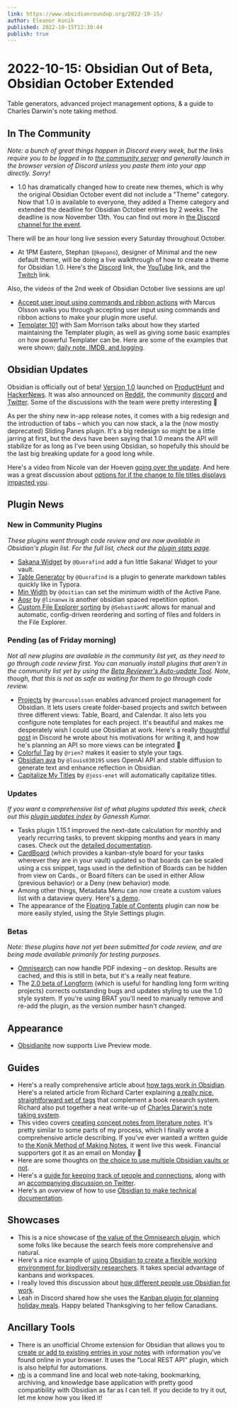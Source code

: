 ```yaml
---
link: https://www.obsidianroundup.org/2022-10-15/
author: Eleanor Konik
published: 2022-10-15T12:30:44
publish: true
---
```


# 2022-10-15: Obsidian Out of Beta, Obsidian October Extended
Table generators, advanced project management options, & a guide to Charles Darwin's note taking method.

## In The Community

_Note: a bunch of great things happen in Discord every week, but the links require you to be logged in to [the community server](https://obsidian.md/community) and generally launch in the browser version of Discord unless you paste them into your app directly. Sorry!_ 

* 1.0 has dramatically changed how to create new themes, which is why the original Obsidian October event did not include a "Theme" category. Now that 1.0 is available to everyone, they added a Theme category and extended the deadline for Obsidian October entries by 2 weeks. The deadline is now November 13th. You can find out more in [the Discord channel for the event](https://discord.com/channels/686053708261228577/1022167089345216522/1030509531568025671).

There will be an hour long live session every Saturday throughout October.

* At 1PM Eastern, Stephan (`@kepano`), designer of Minimal and the new default theme, will be doing a live walkthrough of how to create a theme for Obsidian 1.0. Here's the [Discord](https://discord.gg/6kzvuPE9?event=1030119583392223302) link, the [YouTube](https://www.youtube.com/watch?v=8fbw2VRQAhk) link, and the [Twitch](https://www.twitch.tv/obsdmd) link.

Also, the videos of the 2nd week of Obsidian October live sessions are up!

* [Accept user input using commands and ribbon actions](https://www.youtube.com/watch?v=4B8imQQYM94) with Marcus Olsson walks you through accepting user input using commands and ribbon actions to make your plugin more useful.
* [Templater 101](https://www.youtube.com/watch?v=-PYyO7y0aBs) with Sam Morrison talks about how they started maintaining the Templater plugin, as well as giving some basic examples on how powerful Templater can be. Here are some of the examples that were shown; [daily note, IMDB, and logging](https://shbgm.ca/blog/obsidian/O__O+Templater/O__O+2022+Talk).

## Obsidian Updates

Obsidian is officially out of beta! [Version 1.0](https://forum.obsidian.md/t/obsidian-release-v1-0-0/44873) launched on [ProductHunt](https://www.producthunt.com/posts/obsidian-1-0) and [HackerNews](https://news.ycombinator.com/item?id=33190433). It was also announced on [Reddit](https://www.reddit.com/r/ObsidianMD/comments/y2y2p2/obsidian_release_v100/), the community [discord](https://discord.com/channels/686053708261228577/702717892533157999/1030508945594392637) and [Twitter](https://twitter.com/obsdmd/status/1580548874246443010). Some of the discussions with the team were pretty interesting 👀

As per the shiny new in-app release notes, it comes with a big redesign and the introduction of tabs – which you can now stack, a la the (now mostly deprecated) Sliding Panes plugin. It's a big redesign so might be a little jarring at first, but the devs have been saying that 1.0 means the API will stabilize for as long as I've been using Obsidian, so hopefully this should be the last big breaking update for a good long while. 

Here's a video from Nicole van der Hoeven [going over the update](https://t.co/BVKPgGLgu1). And here was a great discussion about [options for if the change to file titles displays impacted you](https://www.reddit.com/r/ObsidianMD/comments/y3udh4/good_morning_to_everyone_else_who_is_spending/). 

## Plugin News

### New in Community Plugins

_These plugins went through code review and are now available in Obsidian's plugin list._ _For the full list, check out the [plugin stats page](https://obsidian-plugin-stats.vercel.app/new)._

* [Sakana Widget](https://github.com/Quorafind/obsidian-sakana-widget) by `@Quorafind` add a fun little Sakana! Widget to your vault.
* [Table Generator](https://github.com/Quorafind/Obsidian-Table-Generator) by `@Quorafind` is a plugin to generate markdown tables quickly like in Typora.
* [Min Width](https://github.com/doitian/obsidian-min-width) by `@doitian` can set the minimum width of the Active Pane.
* [Aosr](https://github.com/linanwx/aosr) by `@linanwx` is another obsidian spaced repetition option.
* [Custom File Explorer sorting](https://github.com/SebastianMC/obsidian-custom-sort) by `@SebastianMC` allows for manual and automatic, config-driven reordering and sorting of files and folders in the File Explorer.

### Pending (as of Friday morning)

_Not all new plugins are available in the community list yet, as they need to go through code review first. You can manually install plugins that aren't in the community list yet by using the [Beta Reviewer's Auto-update Tool](https://github.com/TfTHacker/obsidian42-brat). Note, though, that this is not as safe as waiting for them to go through code review._

* [Projects](https://github.com/marcusolsson/obsidian-projects) by `@marcusolsson` enables advanced project management for Obsidian. It lets users create folder-based projects and switch between three different views: Table, Board, and Calendar. It also lets you configure note templates for each project. It's beautiful and makes me desperately wish I could use Obsidian at work. Here's a really [thoughtful post](https://discord.com/channels/686053708261228577/1022167089345216522/1029042785078235187) in Discord he wrote about his motivations for writing it, and how he's planning an API so more views can be integrated 👀
* [Colorful Tag](https://github.com/rien7/obsidian-colorful-tag) by `@rien7` makes it easier to style your tags.
* [Obsidian ava](https://github.com/louis030195/obsidian-ava) by `@louis030195` uses OpenAI API and stable diffusion to generate text and enhance reflection in Obsidian.
* [Capitalize My Titles](https://github.com/joss-enet/obsidian-capitalize-my-titles) by `@joss-enet` will automatically capitalize titles.

### Updates

_If you want a comprehensive list of what plugins updated this week, check out this [plugin updates index](https://obsidian-plugin-stats.vercel.app/updates) by Ganessh Kumar._

* Tasks plugin 1.15.1 improved the next-date calculation for monthly and yearly recurring tasks, to prevent skipping months and years in many cases. Check out the [detailed documentation](https://obsidian-tasks-group.github.io/obsidian-tasks/getting-started/recurring-tasks/#how-the-new-date-is-calculated-repeating-monthly).
* [CardBoard](https://github.com/roovo/obsidian-card-board/releases/tag/0.5.0) (which provides a kanban-style board for your tasks wherever they are in your vault) updated so that boards can be scaled using a css snippet, tags used in the definition of Boards can be hidden from view on Cards., or Board filters can be used in either Allow (previous behavior) or a Deny (new behavior) mode.
* Among other things, Metadata Menu can now create a custom values list with a dataview query. Here's [a demo](https://youtu.be/vc55ivQuHuY).
* The appearance of the [Floating Table of Contents](https://github.com/cumany/obsidian-floating-toc-plugin/) plugin can now be more easily styled, using the Style Settings plugin.

### Betas

_Note: these plugins have not yet been submitted for code review, and are being made available primarily for testing purposes._

* [Omnisearch](https://github.com/scambier/obsidian-omnisearch/releases/tag/1.6.5-beta.3) can now handle PDF indexing – on desktop. Results are cached, and this is still in beta, but it's a really neat feature.
* The [2.0 beta of Longform](https://github.com/kevboh/longform/releases/tag/2.0.0) (which is useful for handling long form writing projects) corrects outstanding bugs and updates styling to use the 1.0 style system. If you're using BRAT you'll need to manually remove and re-add the plugin, as the version number hasn't changed.

## Appearance

* [Obsidianite](https://github.com/bennyxguo/Obsidian-Obsidianite/releases/tag/v2.0.0) now supports Live Preview mode.

## Guides

* Here's a really comprehensive article about [how tags work in Obsidian](https://medium.com/@noteapps/my-obsidian-tags-are-mine-all-mine-802e4b24682c). Here's a related article from Richard Carter explaining [a really nice, straightforward set of tags](http://richardcarter.com/sidelines/my-notes-tagsonomy/) that complement a book research system. Richard also put together a neat write-up of [Charles Darwin's note taking system](http://richardcarter.com/sidelines/charles-darwins-note-making-system/).
* This video covers [creating concept notes from literature notes](https://www.youtube.com/watch?v=m6uIoQIKLA4&t=1s). It's pretty similar to some parts of my process, which I finally wrote a comprehensive article describing. If you've ever wanted a written guide to [the Konik Method of Making Notes](https://www.obsidianroundup.org/the-konik-method-for-making-notes/), it went live this week. Financial supporters got it as an email on Monday 💚
* Here are some thoughts on [the choice to use multiple Obsidian vaults or not](https://medium.com/@noteapps/multiple-obsidian-vaults-oh-my-370b5f007e6e).
* Here's a [guide for keeping track of people and connections](https://medium.com/@noteapps/keeping-track-of-people-and-connections-in-obsidian-cfd6339b50c), along with an [accompanying discussion on Twitter](https://twitter.com/NoteApps/status/1579134644687364097).
* Here's an overview of how to use [Obsidian to make technical documentation](https://www.youtube.com/watch?v=cBzc5r-FNW0).

## Showcases

* This is a nice showcase of [the value of the Omnisearch plugin](https://preslav.me/2022/05/31/omnisearch-hidden-gem-for-discovering-content-in-obsidian/), which some folks like because the search feels more comprehensive and natural.
* Here's a nice example of [using Obsidian to create a flexible working environment for biodiversity researchers](https://twitter.com/nickynicolson/status/1579114497385828353). It takes special advantage of kanbans and workspaces.
* I really loved this discussion about [how different people use Obsidian for work](https://www.reddit.com/r/ObsidianMD/comments/y0ecbo/how_do_you_use_obsidian_for_work/).
* Leah in Discord shared how she uses the [Kanban plugin for planning holiday meals](https://discord.com/channels/686053708261228577/744933215063638183/1028450671252480011). Happy belated Thanksgiving to her fellow Canadians.

## Ancillary Tools

* There is an unofficial Chrome extension for Obsidian that allows you to [create or add to existing entries in your notes](https://chrome.google.com/webstore/detail/obsidian-web/edoacekkjanmingkbkgjndndibhkegad) with information you've found online in your browser. It uses the "Local REST API" plugin, which is also helpful for automations.
* [nb](https://xwmx.github.io/nb/) is a command line and local web note‑taking, bookmarking, archiving, and knowledge base application with pretty good compatibility with Obsidian as far as I can tell. If you decide to try it out, let me know how you liked it!
